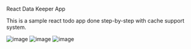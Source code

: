 React Data Keeper App

This is a sample react todo app done step-by-step with cache support system.

![image](https://user-images.githubusercontent.com/70046894/169562272-7973d5e4-01d4-4643-aba4-d90d1c781a91.png)
![image](https://user-images.githubusercontent.com/70046894/169562362-879934aa-2913-44d7-9190-92f0f6fbc6dd.png)
![image](https://user-images.githubusercontent.com/70046894/169562396-4c4e5114-4b27-46a4-9dba-2e4de937f82c.png)

